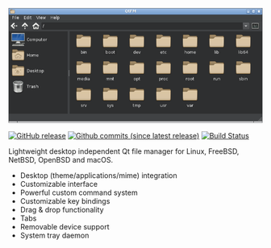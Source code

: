 ![screenshot1](screenshot.png)

[![GitHub release](https://img.shields.io/github/release/rodlie/qtfm.svg)](https://github.com/rodlie/qtfm/releases)
[![Github commits (since latest release)](https://img.shields.io/github/commits-since/rodlie/qtfm/latest.svg)](https://github.com/rodlie/qtfm)
[![Build Status](https://travis-ci.org/rodlie/qtfm.svg?branch=master)](https://travis-ci.org/rodlie/qtfm)

Lightweight desktop independent Qt file manager for Linux, FreeBSD, NetBSD, OpenBSD and macOS.

 * Desktop (theme/applications/mime) integration
 * Customizable interface
 * Powerful custom command system
 * Customizable key bindings
 * Drag & drop functionality
 * Tabs
 * Removable device support
 * System tray daemon

